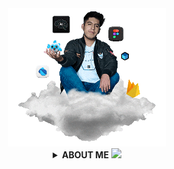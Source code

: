 <div align="center">
<a href="http://www.bastndev.com/">
<img width="50%" src="@bastndev/IMG/Gif/gohit.gif" title="bastndev.com">
</a>
</div>


<!-- code IMG -->
<details >
<summary align="center" open><b>ABOUT ME</b> <img width="12px" src="https://raw.githubusercontent.com/bastndev/GitHub_Emoji.gif/main/assets/gif/vr%20(14).gif"> </summary>
<!-- </br> -->
<div >
<img align="left" width="10%" src="@bastndev/IMG/blok.png"/>
<img align="right" width="15%" src="@bastndev/IMG/blok.png"/>

  <h6>
    Hey, I'm <a href="https://www.linkedin.com/in/bastndev/">Gohit bastian </a>and I'm from Peru 🇵🇪. Currently, I'm working<a href="https://www.bastndev.com/"> @bastndev </a>. In my personal projects .I'm interested in developing applications that have integrated artificial intelligence. If you want me to be part of your team, you can <img width="15px" src="https://raw.githubusercontent.com/bastndev/GitHub_Emoji.gif/main/assets/gif/dt%20(83).gif">
  </h6>
  <h5 align="center">
  ➥ <a href="https://www.linkedin.com/in/bastndev/" > My interests: </a> • Artificial Intelligence | • Mobile Development | • UI/UX
    </h5>
</div>

<!-- <h1 align="center">Github Metrics </h1> -->
[![Ashutosh's github activity graph](https://github-readme-activity-graph.vercel.app/graph?username=bastndev&bg_color=0d1117&color=96989C&line=00b3ff&point=f9fafa&area=true&hide_border=true)](https://github.com/ashutosh00710/github-readme-activity-graph)



<div >
<p><img align="left" width="20%" src="https://profile-counter.glitch.me/{bastndev}/count.svg"/></p>
<p><img align="right" width="20%" src="https://profile-counter.glitch.me/{bastndev}/count.svg"/></p>
<h6 >Our team is composed of passionate developers dedicated to customizing and providing exclusive materials for your GitHub profile. Here, you will find a wide range of resources that will help you stand out and enhance your presence on this collaborative development platform. From custom themes to project templates, we are committed to providing you with the necessary tools.</h6>



</div>

</details>


